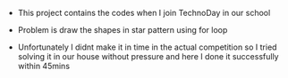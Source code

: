 - This project contains the codes when I join TechnoDay in our school

- Problem is draw the shapes in star pattern using for loop

- Unfortunately I didnt make it in time in the actual competition so I tried solving it in our house without pressure and here I done it successfully within 45mins
